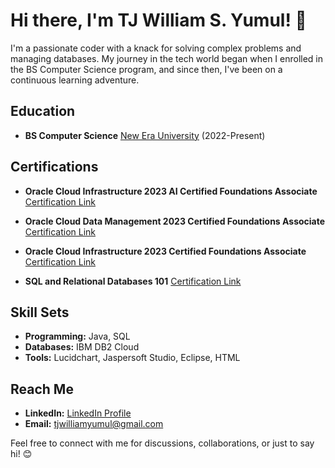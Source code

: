 # Hi there, I'm TJ William S. Yumul! 👋

I'm a passionate coder with a knack for solving complex problems and managing databases. My journey in the tech world began when I enrolled in the BS Computer Science program, and since then, I've been on a continuous learning adventure.

## Education

- **BS Computer Science**
  [New Era University](https://www.neu.edu.ph/main/)
  (2022-Present)

## Certifications

- **Oracle Cloud Infrastructure 2023 AI Certified Foundations Associate**
  [Certification Link](https://catalog-education.oracle.com/pls/certview/sharebadge?id=F12F5A5AED4BBAFF4426E19A600ECA71FBB9065DE5BF186CE00711A79BAB2D0D)

- **Oracle Cloud Data Management 2023 Certified Foundations Associate**
  [Certification Link](https://catalog-education.oracle.com/pls/certview/sharebadge?id=C10D86CB66439BF505DB5D7825C416FE9275154E54287470BC74622668FAF8F6)

- **Oracle Cloud Infrastructure 2023 Certified Foundations Associate**
  [Certification Link](https://catalog-education.oracle.com/pls/certview/sharebadge?id=D614FE1A1215216285286D2BD0CBDAB14C2E83076706FBC713EBD515F9BB079D)

- **SQL and Relational Databases 101**
  [Certification Link](https://courses.cognitiveclass.ai/certificates/4c63ad7c3a604b81815b4c04435b799d)

## Skill Sets

- **Programming:** Java, SQL
- **Databases:** IBM DB2 Cloud
- **Tools:** Lucidchart, Jaspersoft Studio, Eclipse, HTML

## Reach Me

- **LinkedIn:** [LinkedIn Profile](https://www.linkedin.com/in/tj-william-yumul-4805032a3/)
- **Email:** tjwilliamyumul@gmail.com

Feel free to connect with me for discussions, collaborations, or just to say hi! 😊
